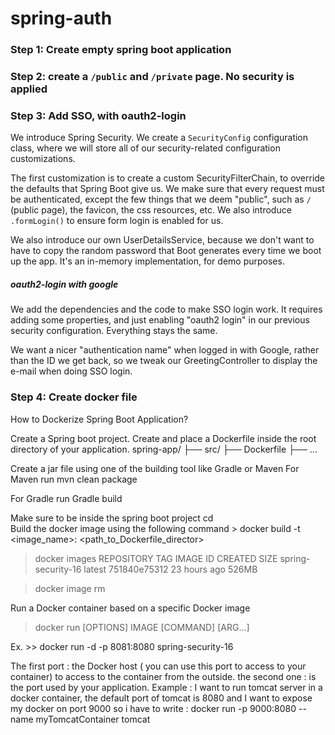 # spring-auth
### Step 1: Create empty spring boot application

### Step 2:  create a `/public` and `/private` page. No security is applied

### Step 3: Add SSO, with oauth2-login

We introduce Spring Security. We create a `SecurityConfig` configuration class, where we will store all of our security-related configuration customizations.

The first customization is to create a custom SecurityFilterChain, to override the defaults that
Spring Boot give us. We make sure that every request must be authenticated, except the few things that we deem "public", such as `/` (public page), the favicon, the css resources, etc. We also introduce `.formLogin()` to ensure form login is enabled for us.

We also introduce our own UserDetailsService, because we don't want to have to copy the random
password that Boot generates every time we boot up the app. It's an in-memory implementation, for demo purposes.

#####   oauth2-login with google 

We add the dependencies and the code to make SSO login work. It requires adding some properties, and just enabling "oauth2 login" in our previous security configuration. Everything stays the same.

We want a nicer "authentication name" when logged in with Google, rather than the ID we get back, so we tweak our GreetingController to display the e-mail when doing SSO login.



### Step 4: Create docker file 

How to Dockerize Spring Boot Application?

Create a Spring boot project.
Create and place a Dockerfile inside the root directory of your application.
spring-app/
├── src/
├── Dockerfile
├── ...


Create a jar file using one of the building tool like Gradle or Maven
For Maven run 
                        mvn clean package


For  Gradle run 
                         Gradle build


Make sure to be inside the spring boot project  cd <whatever spring name>  
Build the docker image using the following command
      > docker build -t <image_name>:<tag> <path_to_Dockerfile_director>

   > docker images 
REPOSITORY             TAG                   IMAGE ID        CREATED         SIZE 
spring-security-16    latest                751840e75312    23 hours ago    526MB


   >  docker image rm <ImageId >    
         
Run a Docker container based on a specific Docker image 

 > docker run [OPTIONS] IMAGE [COMMAND] [ARG...]

Ex.        >> docker run -d -p 8081:8080  spring-security-16

The first port : the Docker host ( you can use this port to access to your container) to   access to the container from the outside.
the second one : is the port used by your application.
Example : I want to run tomcat server in a docker container, the default port of tomcat is 8080 and I want to expose my docker on port 9000 so i have to write :
docker run -p 9000:8080 --name myTomcatContainer tomcat






